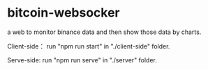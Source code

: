 # bitcoin-websocker
a web to monitor binance data and then show those data by charts.


Client-side：  run "npm run start" in "./client-side" folder.

Serve-side:    run "npm run serve"  in  "./server" folder.
